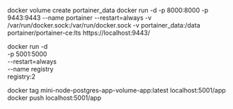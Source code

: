 docker volume create portainer_data
docker run -d -p 8000:8000 -p 9443:9443 --name portainer --restart=always -v /var/run/docker.sock:/var/run/docker.sock -v portainer_data:/data portainer/portainer-ce:lts
https://localhost:9443/


docker run -d \
  -p 5001:5000 \
  --restart=always \
  --name registry \
  registry:2

docker tag mini-node-postgres-app-volume-app:latest localhost:5001/app
docker push localhost:5001/app

